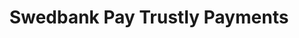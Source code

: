 ---
title: Swedbank Pay Trustly Payments 
sidebar:
  navigation:
  - title: Trustly Payments
    items:
    - url: /payments/trustly
      title: Introduction
    - url: /payments/trustly/after-payment
      title: After Payment
    - url: /payments/trustly/other-features
      title: Other Features
---